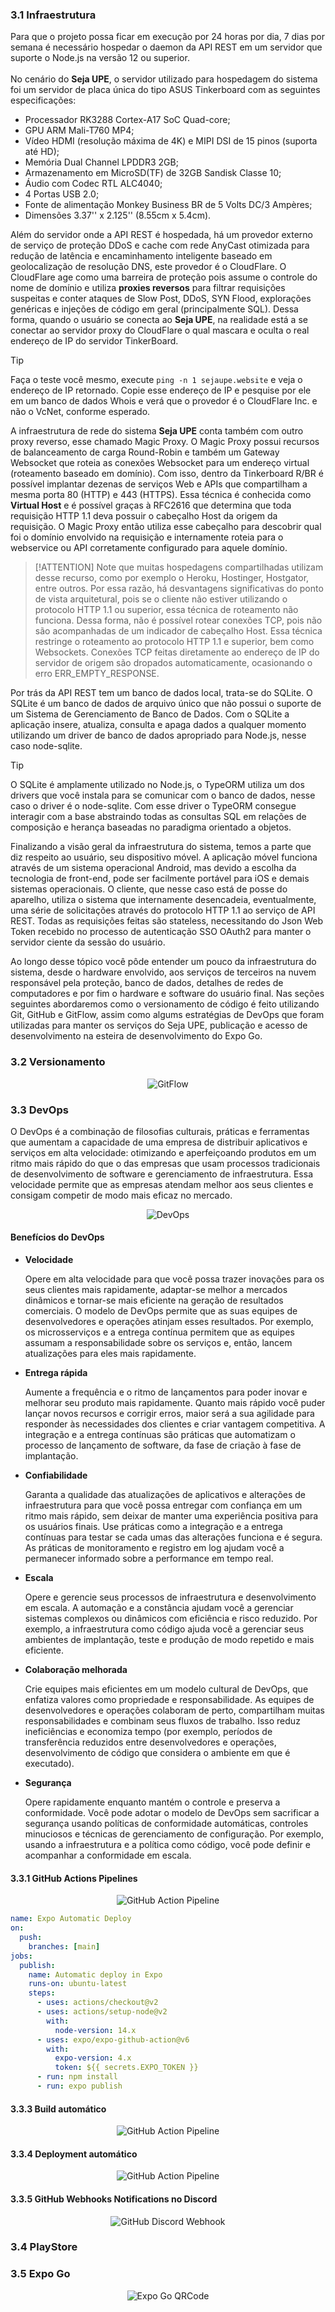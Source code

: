 ### 3.1 Infraestrutura

Para que o projeto possa ficar em execução por 24 horas por dia, 7 dias por semana é necessário hospedar o daemon da API REST em um servidor que suporte o Node.js na versão 12 ou superior.<br><br>
No cenário do **Seja UPE**, o servidor utilizado para hospedagem do sistema foi um servidor de placa única do tipo ASUS Tinkerboard com as seguintes especificações:

- Processador RK3288 Cortex-A17 SoC Quad-core;
- GPU ARM Mali-T760 MP4;
- Vídeo HDMI (resolução máxima de 4K) e MIPI DSI de 15 pinos (suporta até HD);
- Memória Dual Channel LPDDR3 2GB;
- Armazenamento em MicroSD(TF) de 32GB Sandisk Classe 10;
- Áudio com Codec RTL ALC4040;
- 4 Portas USB 2.0;
- Fonte de alimentação Monkey Business BR de 5 Volts DC/3 Ampères;
- Dimensões 3.37'' x 2.125'' (8.55cm x 5.4cm).

Além do servidor onde a API REST é hospedada, há um provedor externo de serviço de proteção DDoS e cache com rede AnyCast otimizada para redução de latência e encaminhamento inteligente baseado em geolocalização de resolução DNS, este provedor é o CloudFlare. O CloudFlare age como uma barreira de proteção pois assume o controle do nome de domínio e utiliza **proxies reversos** para filtrar requisições suspeitas e conter ataques de Slow Post, DDoS, SYN Flood, explorações genéricas e injeções de código em geral (principalmente SQL). Dessa forma, quando o usuário se conecta ao **Seja UPE**, na realidade está a se conectar ao servidor proxy do CloudFlare o qual mascara e oculta o real endereço de IP do servidor TinkerBoard.

>[!TIP]
>Faça o teste você mesmo, execute ``ping -n 1 sejaupe.website`` e veja o endereço de IP retornado. Copie esse endereço de IP e pesquise por ele em um banco de dados Whois e verá que o provedor é o CloudFlare Inc. e não o VcNet, conforme esperado.

A infraestrutura de rede do sistema **Seja UPE** conta também com outro proxy reverso, esse chamado Magic Proxy. O Magic Proxy possui recursos de balanceamento de carga Round-Robin e também um Gateway Websocket que roteia as conexões Websocket para um endereço virtual (roteamento baseado em domínio). Com isso, dentro da Tinkerboard R/BR é possível implantar dezenas de serviços Web e APIs que compartilham a mesma porta 80 (HTTP) e 443 (HTTPS). Essa técnica é conhecida como **Virtual Host** e é possível graças à RFC2616 que determina que toda requisição HTTP 1.1 deva possuir o cabeçalho Host da origem da requisição. O Magic Proxy então utiliza esse cabeçalho para descobrir qual foi o domínio envolvido na requisição e internamente roteia para o webservice ou API corretamente configurado para aquele domínio.

>[!ATTENTION]
>Note que muitas hospedagens compartilhadas utilizam desse recurso, como por exemplo o Heroku, Hostinger, Hostgator, entre outros. Por essa razão, há desvantagens significativas do ponto de vista arquitetural, pois se o cliente não estiver utilizando o protocolo HTTP 1.1 ou superior, essa técnica de roteamento não funciona. Dessa forma, não é possível rotear conexões TCP, pois não são acompanhadas de um indicador de cabeçalho Host. Essa técnica restringe o roteamento ao protocolo HTTP 1.1 e superior, bem como Websockets. Conexões TCP feitas diretamente ao endereço de IP do servidor de origem são dropados automaticamente, ocasionando o erro ERR_EMPTY_RESPONSE.

Por trás da API REST tem um banco de dados local, trata-se do SQLite. O SQLite é um banco de dados de arquivo único que não possui o suporte de um Sistema de Gerenciamento de Banco de Dados. Com o SQLite a aplicação insere, atualiza, consulta e apaga dados a qualquer momento utilizando um driver de banco de dados apropriado para Node.js, nesse caso node-sqlite.

>[!TIP]
>O SQLite é amplamente utilizado no Node.js, o TypeORM utiliza um dos drivers que você instala para se comunicar com o banco de dados, nesse caso o driver é o node-sqlite. Com esse driver o TypeORM consegue interagir com a base abstraindo todas as consultas SQL em relações de composição e herança baseadas no paradigma orientado a objetos. 

Finalizando a visão geral da infraestrutura do sistema, temos a parte que diz respeito ao usuário, seu dispositivo móvel. A aplicação móvel funciona através de um sistema operacional Android, mas devido a escolha da tecnologia de front-end, pode ser facilmente portável para iOS e demais sistemas operacionais. O cliente, que nesse caso está de posse do aparelho, utiliza o sistema que internamente desencadeia, eventualmente, uma série de solicitações através do protocolo HTTP 1.1 ao serviço de API REST. Todas as requisições feitas são stateless, necessitando do Json Web Token recebido no processo de autenticação SSO OAuth2 para manter o servidor ciente da sessão do usuário.

Ao longo desse tópico você pôde entender um pouco da infraestrutura do sistema, desde o hardware envolvido, aos serviços de terceiros na nuvem responsável pela proteção, banco de dados, detalhes de redes de computadores e por fim o hardware e software do usuário final. Nas seções seguintes abordaremos como o versionamento de código é feito utilizando Git, GitHub e GitFlow, assim como algums estratégias de DevOps que foram utilizadas para manter os serviços do Seja UPE, publicação e acesso de desenvolvimento na esteira de desenvolvimento do Expo Go.

### 3.2 Versionamento

<p align="center">
  <img src="asset_git_flow_image.png" alt="GitFlow" />
</p>

### 3.3 DevOps

O DevOps é a combinação de filosofias culturais, práticas e ferramentas que aumentam a capacidade de uma empresa de distribuir aplicativos e serviços em alta velocidade: otimizando e aperfeiçoando produtos em um ritmo mais rápido do que o das empresas que usam processos tradicionais de desenvolvimento de software e gerenciamento de infraestrutura. Essa velocidade permite que as empresas atendam melhor aos seus clientes e consigam competir de modo mais eficaz no mercado.

<p align="center">
  <img src="asset_devops_image.png" alt="DevOps" />
</p>

#### Benefícios do DevOps

- **Velocidade**

  Opere em alta velocidade para que você possa trazer inovações para os seus clientes mais rapidamente, adaptar-se melhor a mercados dinâmicos e tornar-se mais eficiente na geração de resultados comerciais. O modelo de DevOps permite que as suas equipes de desenvolvedores e operações atinjam esses resultados. Por exemplo, os microsserviços e a entrega contínua permitem que as equipes assumam a responsabilidade sobre os serviços e, então, lancem atualizações para eles mais rapidamente.

- **Entrega rápida**

  Aumente a frequência e o ritmo de lançamentos para poder inovar e melhorar seu produto mais rapidamente. Quanto mais rápido você puder lançar novos recursos e corrigir erros, maior será a sua agilidade para responder às necessidades dos clientes e criar vantagem competitiva. A integração e a entrega contínuas são práticas que automatizam o processo de lançamento de software, da fase de criação à fase de implantação.

- **Confiabilidade**

  Garanta a qualidade das atualizações de aplicativos e alterações de infraestrutura para que você possa entregar com confiança em um ritmo mais rápido, sem deixar de manter uma experiência positiva para os usuários finais. Use práticas como a integração e a entrega contínuas para testar se cada umas das alterações funciona e é segura. As práticas de monitoramento e registro em log ajudam você a permanecer informado sobre a performance em tempo real.

- **Escala**

  Opere e gerencie seus processos de infraestrutura e desenvolvimento em escala. A automação e a constância ajudam você a gerenciar sistemas complexos ou dinâmicos com eficiência e risco reduzido. Por exemplo, a infraestrutura como código ajuda você a gerenciar seus ambientes de implantação, teste e produção de modo repetido e mais eficiente.

- **Colaboração melhorada**

  Crie equipes mais eficientes em um modelo cultural de DevOps, que enfatiza valores como propriedade e responsabilidade. As equipes de desenvolvedores e operações colaboram de perto, compartilham muitas responsabilidades e combinam seus fluxos de trabalho. Isso reduz ineficiências e economiza tempo (por exemplo, períodos de transferência reduzidos entre desenvolvedores e operações, desenvolvimento de código que considera o ambiente em que é executado).

- **Segurança**

  Opere rapidamente enquanto mantém o controle e preserva a conformidade. Você pode adotar o modelo de DevOps sem sacrificar a segurança usando políticas de conformidade automáticas, controles minuciosos e técnicas de gerenciamento de configuração. Por exemplo, usando a infraestrutura e a política como código, você pode definir e acompanhar a conformidade em escala.

#### 3.3.1 GitHub Actions Pipelines

<p align="center">
  <img src="asset_github_pipeline_image.png" alt="GitHub Action Pipeline" />
</p>

```yml
name: Expo Automatic Deploy
on:
  push:
    branches: [main]
jobs:
  publish:
    name: Automatic deploy in Expo
    runs-on: ubuntu-latest
    steps:
      - uses: actions/checkout@v2
      - uses: actions/setup-node@v2
        with: 
          node-version: 14.x
      - uses: expo/expo-github-action@v6
        with:
          expo-version: 4.x
          token: ${{ secrets.EXPO_TOKEN }}
      - run: npm install
      - run: expo publish
```

#### 3.3.3 Build automático

<p align="center">
  <img src="asset_github_build_image.png" alt="GitHub Action Pipeline" />
</p>

#### 3.3.4 Deployment automático

<p align="center">
  <img src="asset_github_deployment_image.png" alt="GitHub Action Pipeline" />
</p>

#### 3.3.5 GitHub Webhooks Notifications no Discord

<p align="center">
  <img src="asset_github_discord_webhook_image.png" alt="GitHub Discord Webhook" />
</p>

### 3.4 PlayStore

### 3.5 Expo Go

<p align="center">
  <img src="asset_expo_qr_code_image.png" alt="Expo Go QRCode" />
</p>
